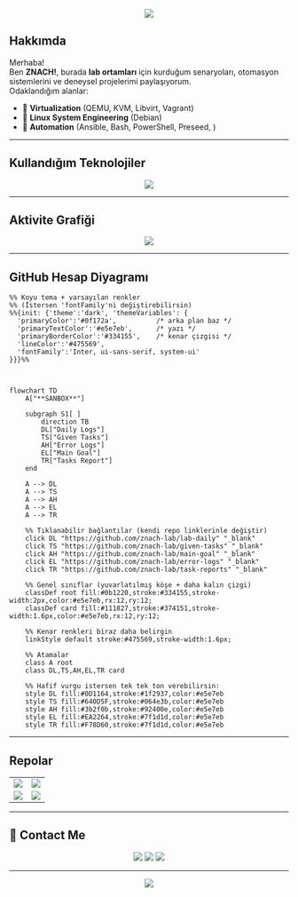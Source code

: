 <!-- PROFİL BANNER -->
<p align="center">
  <img src="https://capsule-render.vercel.app/api?type=waving&color=0:0f2027,100:2c5364&height=250&section=header&text=%20Welcome%20to%20My%20Lab%20Environments!&fontSize=35&fontColor=ffffff&animation=fadeIn" />
</p>

<!-- HAKKINDA -->
## Hakkımda
Merhaba!  
Ben **ZNACH!**, burada **lab ortamları** için kurduğum senaryoları, otomasyon sistemlerini ve deneysel projelerimi paylaşıyorum.  
Odaklandığım alanlar:  
- 🔹 **Virtualization** (QEMU, KVM, Libvirt, Vagrant)  
- 🔹 **Linux System Engineering** (Debian)  
- 🔹 **Automation** (Ansible, Bash, PowerShell, Preseed, )  

---
<!-- TEKNOLOJİ ROZETLERİ --> 
## Kullandığım Teknolojiler 
<p align="center"> <img src="https://skillicons.dev/icons?i=linux,debian,windows,ansible,git,github,bash,powershell" /> </p>

---

<!-- ACTIVITY GRAPH -->
## Aktivite Grafiği

<p align="center">
  <img src="https://github-readme-activity-graph.vercel.app/graph?username=znach-lab&theme=tokyo-night&area=true&custom_title=znach-lab%20Activity%20Graph" />
</p>

---

<!-- PROJELER -->
## GitHub Hesap Diyagramı

```mermaid
%% Koyu tema + varsayılan renkler
%% (İstersen 'fontFamily'ni değiştirebilirsin)
%%{init: {'theme':'dark', 'themeVariables': {
  'primaryColor':'#0f172a',          /* arka plan baz */
  'primaryTextColor':'#e5e7eb',      /* yazı */
  'primaryBorderColor':'#334155',    /* kenar çizgisi */
  'lineColor':'#475569',
  'fontFamily':'Inter, ui-sans-serif, system-ui'
}}}%%



flowchart TD
    A["**SANBOX**"]

    subgraph S1[ ]
        direction TB
        DL["Daily Logs"]
        TS["Given Tasks"]
        AH["Error Logs"]
        EL["Main Goal"]
        TR["Tasks Report"]
    end

    A --> DL
    A --> TS
    A --> AH
    A --> EL
    A --> TR
  
    %% Tıklanabilir bağlantılar (kendi repo linklerinle değiştir)
    click DL "https://github.com/znach-lab/lab-daily" "_blank"
    click TS "https://github.com/znach-lab/given-tasks" "_blank"
    click AH "https://github.com/znach-lab/main-goal" "_blank"
    click EL "https://github.com/znach-lab/error-logs" "_blank"
    click TR "https://github.com/znach-lab/task-reports" "_blank"

    %% Genel sınıflar (yuvarlatılmış köşe + daha kalın çizgi)
    classDef root fill:#0b1220,stroke:#334155,stroke-width:2px,color:#e5e7eb,rx:12,ry:12;
    classDef card fill:#111827,stroke:#374151,stroke-width:1.6px,color:#e5e7eb,rx:12,ry:12;

    %% Kenar renkleri biraz daha belirgin
    linkStyle default stroke:#475569,stroke-width:1.6px;

    %% Atamalar
    class A root
    class DL,TS,AH,EL,TR card

    %% Hafif vurgu istersen tek tek ton verebilirsin:
    style DL fill:#0D1164,stroke:#1f2937,color:#e5e7eb
    style TS fill:#640D5F,stroke:#064e3b,color:#e5e7eb
    style AH fill:#3b2f0b,stroke:#92400e,color:#e5e7eb
    style EL fill:#EA2264,stroke:#7f1d1d,color:#e5e7eb
    style TR fill:#F78D60,stroke:#7f1d1d,color:#e5e7eb
```

---

<!-- DİNAMİK CARDLAR -->
## Repolar
<table align="center">
  <tr>
    <td>
      <a href="https://github.com/znach-lab/daily-logs">
        <img src="https://github-readme-stats.vercel.app/api/pin/?username=znach-lab&repo=znach-lab&theme=darkhub&bg_color=00000000&hide_border=true" />
      </a>
    </td>
    <td>
      <a href="https://github.com/znach-lab/tasks">
        <img src="https://github-readme-stats.vercel.app/api/pin/?username=znach-lab&repo=given-tasks&theme=darkhub&bg_color=00000000&hide_border=true" />
      </a>
    </td>
  </tr>
  <tr>
    <td>
      <a href="https://github.com/znach-lab/main-goal">
        <img src="https://github-readme-stats.vercel.app/api/pin/?username=znach-lab&repo=main-goal&theme=darkhub&bg_color=00000000&hide_border=true" />
      </a>
    </td>
    <td>
      <a href="https://github.com/znach-lab/error-logs">
        <img src="https://github-readme-stats.vercel.app/api/pin/?username=znach-lab&repo=error-logs&theme=darkhub&bg_color=00000000&hide_border=true" />
      </a>
    </td>
  </tr>
</table>

---

<!-- İLETİŞİM -->
## 📡 Contact Me
<p align="center">
  <a href="mailto:example@mail.com"><img src="https://img.shields.io/badge/Email-D14836?style=for-the-badge&logo=gmail&logoColor=white"></a>
  <a href="https://linkedin.com/in/username"><img src="https://img.shields.io/badge/LinkedIn-0077B5?style=for-the-badge&logo=linkedin&logoColor=white"></a>
  <a href="https://github.com/znach-lab"><img src="https://img.shields.io/badge/GitHub-100000?style=for-the-badge&logo=github&logoColor=white"></a>
</p>

---

<p align="center">
  <img src="https://capsule-render.vercel.app/api?type=waving&color=0:0f2027,100:2c5364&height=150&section=footer" />
</p>
